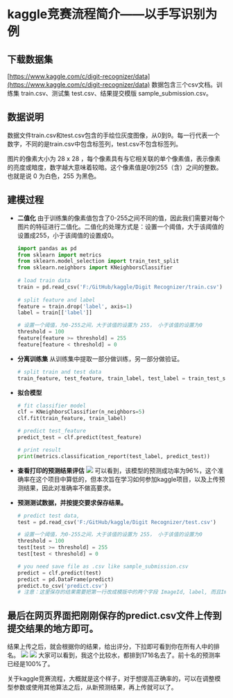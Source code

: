 # kaggle竞赛流程简介——以手写识别为例

## 下载数据集
[https://www.kaggle.com/c/digit-recognizer/data](https://www.kaggle.com/c/digit-recognizer/data)
数据包含三个csv文档。训练集 train.csv、测试集 test.csv、结果提交模版 sample_submission.csv。

## 数据说明
数据文件train.csv和test.csv包含的手绘位灰度图像，从0到9。每一行代表一个数字，不同的是train.csv中包含标签列，test.csv不包含标签列。

图片的像素大小为 28 x 28 ，每个像素具有与它相关联的单个像素值，表示像素的亮度或暗度，数字越大意味着较暗。这个像素值是0到255（含）之间的整数。也就是说 0 为白色，255 为黑色。

## 建模过程

- **二值化**
	由于训练集的像素值包含了0-255之间不同的值，因此我们需要对每个图片的特征进行二值化。二值化的处理方式是：设置一个阈值，大于该阈值的设置成255，小于该阈值的设置成0。
	```python
	import pandas as pd
	from sklearn import metrics
	from sklearn.model_selection import train_test_split
	from sklearn.neighbors import KNeighborsClassifier
		
	# load train data
	train = pd.read_csv('F:/GitHub/kaggle/Digit Recognizer/train.csv')
		
	# split feature and label
	feature = train.drop('label', axis=1)
	label = train[['label']]
	
	# 设置一个阈值，为0-255之间，大于该值的设置为 255， 小于该值的设置为0
	threshold = 100
	feature[feature >= threshold] = 255
	feature[feature < threshold] = 0
	```

- **分离训练集**
	从训练集中提取一部分做训练，另一部分做验证。
	``` python
	# split train and test data
	train_feature, test_feature, train_label, test_label = train_test_split(feature, label, test_size=0.2, random_state=0)
	```

- **拟合模型**
	``` python
	# fit classifier model
	clf = KNeighborsClassifier(n_neighbors=5)
	clf.fit(train_feature, train_label)

	# predict test_feature
	predict_test = clf.predict(test_feature)

	# print result
	print(metrics.classification_report(test_label, predict_test))
	```

- **查看打印的预测结果评估**
	![](https://i.imgur.com/OQNwpzq.png)
	可以看到，该模型的预测成功率为96%，这个准确率在这个项目中算低的，但本次旨在学习如何参加kaggle项目，以及上传预测结果，因此对准确率不做高要求。

- **预测测试数据，并按提交要求保存结果。**
	``` python
	# predict test data,
	test = pd.read_csv('F:/GitHub/kaggle/Digit Recognizer/test.csv')
	
	# 设置一个阈值，为0-255之间，大于该值的设置为 255， 小于该值的设置为0
	threshold = 100
	test[test >= threshold] = 255
	test[test < threshold] = 0
	
	# you need save file as .csv like sample_submission.csv
	predict = clf.predict(test)
	predict = pd.DataFrame(predict)
	predict.to_csv('predict.csv')
	# 注意：这里保存的结果需要把第一行改成模版中的两个字段 ImageId, label, 而且ImageId是从1开始的，不是从0开始。
	```

## 最后在网页界面把刚刚保存的predict.csv文件上传到提交结果的地方即可。
结果上传之后，就会根据你的结果，给出评分，下拉即可看到你在所有人中的排名。
![](https://i.imgur.com/syLdAXT.png)
![](https://i.imgur.com/592Ydcc.png)
大家可以看到，我这个比较水，都排到1716名去了。前十名的预测率已经是100%了。

关于kaggle竞赛流程，大概就是这个样子，对于想提高正确率的，可以在调整模型参数或使用其他算法之后，从新预测结果，再上传就可以了。